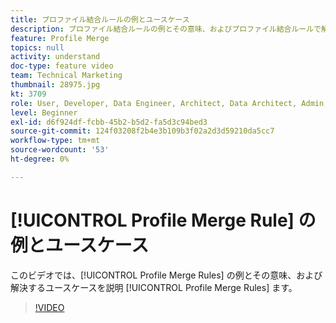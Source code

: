 ```yaml
---
title: プロファイル結合ルールの例とユースケース
description: プロファイル結合ルールの例とその意味、およびプロファイル結合ルールで解決されるユースケースについて説明します。
feature: Profile Merge
topics: null
activity: understand
doc-type: feature video
team: Technical Marketing
thumbnail: 28975.jpg
kt: 3709
role: User, Developer, Data Engineer, Architect, Data Architect, Admin, Leader
level: Beginner
exl-id: d6f924df-fcbb-45b2-b5d2-fa5d3c94bed3
source-git-commit: 124f03208f2b4e3b109b3f02a2d3d59210da5cc7
workflow-type: tm+mt
source-wordcount: '53'
ht-degree: 0%

---
```


# [!UICONTROL Profile Merge Rule] の例とユースケース

このビデオでは、[!UICONTROL Profile Merge Rules] の例とその意味、および解決するユースケースを説明 [!UICONTROL Profile Merge Rules] ます。

>[!VIDEO](https://video.tv.adobe.com/v/32576/?quality=12&captions=jpn)

